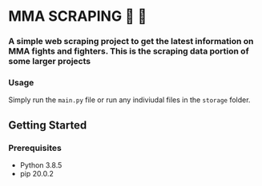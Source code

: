 
# MMA SCRAPING :martial_arts_uniform: :boxing_glove:

### A simple web scraping project to get the latest information on MMA fights and fighters. This is the scraping data portion of some larger projects

### Usage

Simply run the `main.py` file or run any indiviudal files in the `storage` folder.

## Getting Started

### Prerequisites

- Python 3.8.5
- pip 20.0.2